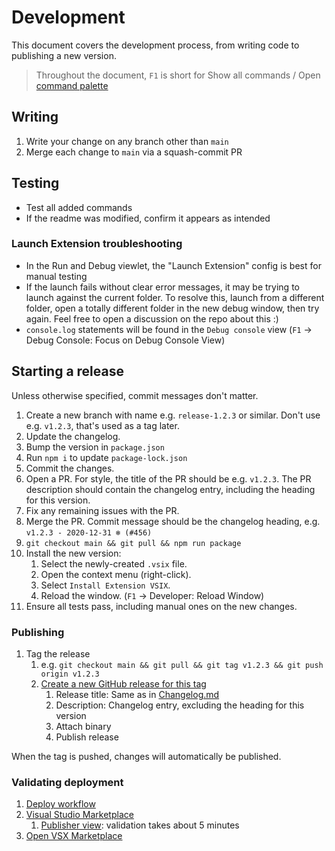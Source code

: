 # Development

This document covers the development process, from writing code to publishing a new version.

> Throughout the document, `F1` is short for Show all commands / Open [command palette](https://code.visualstudio.com/api/ux-guidelines/command-palette)

## Writing

1. Write your change on any branch other than `main`
1. Merge each change to `main` via a squash-commit PR

## Testing

-   Test all added commands
-   If the readme was modified, confirm it appears as intended

### Launch Extension troubleshooting

-   In the Run and Debug viewlet, the "Launch Extension" config is best for manual testing
-   If the launch fails without clear error messages, it may be trying to launch against the current folder. To resolve this, launch from a different folder, open a totally different folder in the new debug window, then try again. Feel free to open a discussion on the repo about this :)
-   `console.log` statements will be found in the `Debug console` view (`F1` -> Debug Console: Focus on Debug Console View)

## Starting a release

Unless otherwise specified, commit messages don't matter.

1. Create a new branch with name e.g. `release-1.2.3` or similar. Don't use e.g. `v1.2.3`, that's used as a tag later.
1. Update the changelog.
1. Bump the version in `package.json`
1. Run `npm i` to update `package-lock.json`
1. Commit the changes.
1. Open a PR. For style, the title of the PR should be e.g. `v1.2.3`. The PR description should contain the changelog entry, including the heading for this version.
1. Fix any remaining issues with the PR.
1. Merge the PR. Commit message should be the changelog heading, e.g. `v1.2.3 - 2020-12-31 ❄️ (#456)`
1. `git checkout main && git pull && npm run package`
1. Install the new version:
    1. Select the newly-created `.vsix` file.
    1. Open the context menu (right-click).
    1. Select `Install Extension VSIX`.
    1. Reload the window. (`F1` -> Developer: Reload Window)
1. Ensure all tests pass, including manual ones on the new changes.

### Publishing

1. Tag the release
    1. e.g. `git checkout main && git pull && git tag v1.2.3 && git push origin v1.2.3`
    1. [Create a new GitHub release for this tag](https://github.com/mark-wiemer/vscode-autohotkey-plus-plus/tags)
        1. Release title: Same as in [Changelog.md](../Changelog.md)
        1. Description: Changelog entry, excluding the heading for this version
        1. Attach binary
        1. Publish release

When the tag is pushed, changes will automatically be published.

### Validating deployment

1. [Deploy workflow](https://github.com/mark-wiemer/ahkpp/actions/workflows/deploy.yml)
1. [Visual Studio Marketplace](https://marketplace.visualstudio.com/items?itemName=mark-wiemer.vscode-autohotkey-plus-plus)
    1. [Publisher view](https://marketplace.visualstudio.com/manage/publishers/mark-wiemer): validation takes about 5 minutes
1. [Open VSX Marketplace](https://open-vsx.org/extension/mark-wiemer/vscode-autohotkey-plus-plus)
